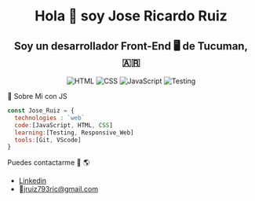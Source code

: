 <h1 align="center" >Hola 👋 soy Jose Ricardo Ruiz</h1>
<div align="center">
  <h2>Soy un desarrollador Front-End 🖥️ de Tucuman, 🇦🇷</h2>
  
![HTML](https://img.shields.io/badge/HTML-brown)
![CSS](https://img.shields.io/badge/CSS-blue)
![JavaScript](https://img.shields.io/badge/JavaScript-yellow)
![Testing](https://img.shields.io/badge/Testing-Software-border)
</div>

<p> 📕 Sobre Mi con JS</p>

```js
const Jose_Ruiz = {
  technologies : `web`
  code:[JavaScript, HTML, CSS]
  learning:[Testing, Responsive_Web]
  tools:[Git, VScode]
}
```

Puedes contactarme 📲 🌎
 - [Linkedin](https://www.linkedin.com/in/josé-ricardo-ruiz-039838248/)
 - 📧jruiz793ric@gmail.com
